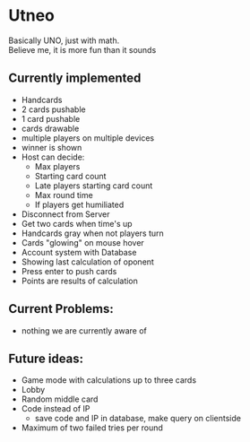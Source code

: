 # Utneo

Basically UNO, just with math.<br />
Believe me, it is more fun than it sounds

## Currently implemented
- Handcards
- 2 cards pushable
- 1 card pushable
- cards drawable
- multiple players on multiple devices
- winner is shown
- Host can decide:
  - Max players
  - Starting card count
  - Late players starting card count
  - Max round time
  - If players get humiliated
- Disconnect from Server
- Get two cards when time's up
- Handcards gray when not players turn
- Cards "glowing" on mouse hover
- Account system with Database
- Showing last calculation of oponent
- Press enter to push cards
- Points are results of calculation


## Current Problems:
- nothing we are currently aware of

## Future ideas:
- Game mode with calculations up to three cards
- Lobby
- Random middle card
- Code instead of IP
  - save code and IP in database, make query on clientside
- Maximum of two failed tries per round
